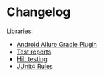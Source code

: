 # Changelog

Libraries:

- [Android Allure Gradle Plugin](changelog/android-allure.md)
- [Test reports](changelog/reports.md)
- [Hilt testing](changelog/hilt.md)
- [JUnit4 Rules](changelog/junit4-rules.md)
